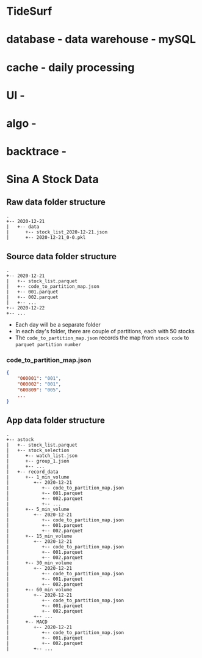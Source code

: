 # TideSurf


# database - data warehouse - mySQL

# cache - daily processing 
# UI -
# algo - 
# backtrace - 

# Sina A Stock Data

## Raw data folder structure
```
.
+-- 2020-12-21
|   +-- data
|      +-- stock_list_2020-12-21.json
|      +-- 2020-12-21_0-0.pkl
```

## Source data folder structure
```
.
+-- 2020-12-21
|   +-- stock_list.parquet
|   +-- code_to_partition_map.json
|   +-- 001.parquet
|   +-- 002.parquet
|   +-- ...
+-- 2020-12-22
+-- ...
```

* Each day will be a separate folder
* In each day's folder, there are couple of partitions, each with 50 stocks
* The `code_to_partition_map.json` records the map from `stock code` to `parquet partition number` 

### code_to_partition_map.json
```json
{
    "000001": "001",
    "000002": "001",
    "600809": "005",
    ...
}
```


## App data folder structure
```
.
+-- astock
|   +-- stock_list.parquet
|   +-- stock_selection
|      +-- watch_list.json
|      +-- group_1.json
|      +-- ...
|   +-- record_data
|      +-- 1_min_volume
|         +-- 2020-12-21
|            +-- code_to_partition_map.json
|            +-- 001.parquet
|            +-- 002.parquet
|            +-- ...
|      +-- 5_min_volume
|         +-- 2020-12-21
|            +-- code_to_partition_map.json
|            +-- 001.parquet
|            +-- 002.parquet
|      +-- 15_min_volume
|         +-- 2020-12-21
|            +-- code_to_partition_map.json
|            +-- 001.parquet
|            +-- 002.parquet
|      +-- 30_min_volume
|         +-- 2020-12-21
|            +-- code_to_partition_map.json
|            +-- 001.parquet
|            +-- 002.parquet
|      +-- 60_min_volume
|         +-- 2020-12-21
|            +-- code_to_partition_map.json
|            +-- 001.parquet
|            +-- 002.parquet
|         +-- ...
|      +-- MACD
|         +-- 2020-12-21
|            +-- code_to_partition_map.json
|            +-- 001.parquet
|            +-- 002.parquet
|         +-- ...
```

